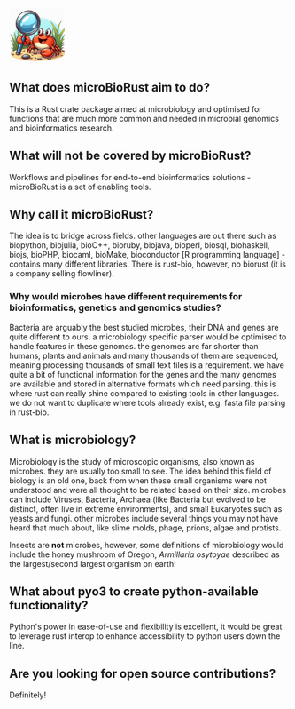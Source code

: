 
<img src="ferris_magnifying.jpeg" width="100"></img>


## What does microBioRust aim to do?
This is a Rust crate package aimed at microbiology and optimised for functions that are much more common and needed in microbial genomics and bioinformatics research.


## What will not be covered by microBioRust?
Workflows and pipelines for end-to-end bioinformatics solutions - microBioRust is a set of enabling tools.


## Why call it microBioRust?
The idea is to bridge across fields.  other languages are out there such as biopython, biojulia, bioC++, bioruby, biojava, bioperl, biosql, biohaskell, biojs, bioPHP, biocaml, bioMake, bioconductor [R programming language] - contains many different libraries.  There is rust-bio, however, no biorust (it is a company selling flowliner).


### Why would microbes have different requirements for bioinformatics, genetics and genomics studies?
Bacteria are arguably the best studied microbes, their DNA and genes are quite different to ours. a microbiology specific parser would be optimised to handle features in these genomes.  the genomes are far shorter than humans, plants and animals and many thousands of them are sequenced, meaning processing thousands of small text files is a requirement.  we have quite a bit of functional information for the genes and the many genomes are available and stored in alternative formats which need parsing.  this is where rust can really shine compared to existing tools in other languages.  we do not want to duplicate where tools already exist, e.g. fasta file parsing in rust-bio.


## What is microbiology?
Microbiology is the study of microscopic organisms, also known as microbes.  they are usually too small to see.
The idea behind this field of biology is an old one, back from when these small organisms were not understood and were all thought to be related based on their size.  microbes can include Viruses, Bacteria, Archaea (like Bacteria but evolved to be distinct, often live in extreme environments), and small Eukaryotes such as yeasts and fungi.  other microbes include several things you may not have heard that much about, like slime molds, phage, prions, algae and protists.

Insects are **not** microbes, however, some definitions of microbiology would include the honey mushroom of Oregon, *Armillaria osytoyae* described as the largest/second largest organism on earth!


## What about pyo3 to create python-available functionality?
Python's power in ease-of-use and flexibility is excellent, it would be great to leverage rust interop to enhance accessibility to python users down the line.


## Are you looking for open source contributions?
Definitely!




